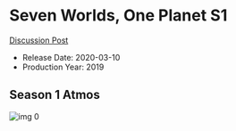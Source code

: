 # Seven Worlds, One Planet S1

[Discussion Post](https://www.avsforum.com/threads/bass-eq-for-filtered-movies.2995212/post-59024306)

* Release Date: 2020-03-10
* Production Year: 2019

## Season 1 Atmos

![img 0](https://i.imgur.com/mNakvdF.jpg)

